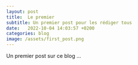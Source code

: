 ```yaml
---
layout: post
title:  Le premier
subtitle: Un premier post pour les rédiger tous
date:   2022-10-04 14:03:57 +0200
categories: blog
image: /assets/first_post.png
---
```

Un premier post sur ce blog ... 
